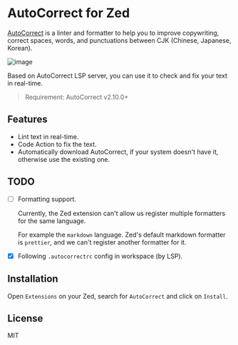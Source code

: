 # AutoCorrect for Zed

[AutoCorrect](https://github.com/huacnlee/autocorrect) is a linter and formatter to help you to improve copywriting, correct spaces, words, and punctuations between CJK (Chinese, Japanese, Korean).

<img alt="image" src="https://github.com/huacnlee/zed-autocorrect/assets/5518/762c70e4-961b-4a9d-850c-5768389c459b">

Based on AutoCorrect LSP server, you can use it to check and fix your text in real-time.

> Requirement: AutoCorrect v2.10.0+

## Features

- Lint text in real-time.
- Code Action to fix the text.
- Automatically download AutoCorrect, if your system doesn't have it, otherwise use the existing one.

## TODO

- [ ] Formatting support.

  Currently, the Zed extension can't allow us register multiple formatters for the same language.

  For example the `markdown` language. Zed's default markdown formatter is `prettier`, and we can't register another formatter for it.

- [x] Following `.autocorrectrc` config in workspace (by LSP).

## Installation

Open `Extensions` on your Zed, search for `AutoCorrect` and click on `Install`.

## License

MIT
